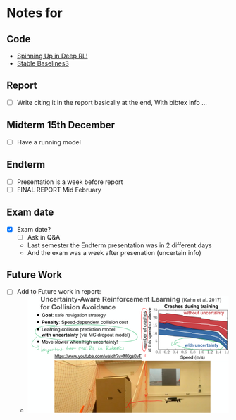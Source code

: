 # Notes for 

## Code
* [Spinning Up in Deep RL!](https://spinningup.openai.com/en/latest/)
* [Stable Baselines3](https://stable-baselines3.readthedocs.io/en/master/) 

## Report 
- [ ]  Write citing it in the report basically at the end, With bibtex info …

## Midterm 15th December
- [ ]  Have a running model

## Endterm 
- [ ]  Presentation is a week before report
- [ ]  FINAL REPORT Mid February

## Exam date
- [X] Exam date?
  - [ ] Ask in Q&A 
  - Last semester the Endterm presentation was in 2 different days  
  - And the exam was a week after presenation (uncertain info)

## Future Work
- [ ]  Add to Future work in report:
      - ![alt_text](images/Uncertainity_aware_RL.png "image_tooltip")